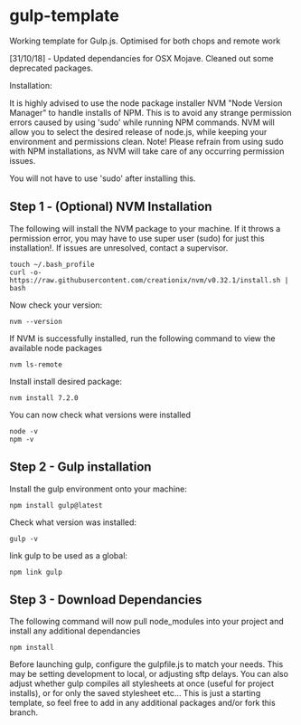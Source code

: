 # gulp-template

Working template for Gulp.js. Optimised for both chops and remote work

[31/10/18] - Updated dependancies for OSX Mojave. Cleaned out some deprecated packages.

Installation:

It is highly advised to use the node package installer NVM "Node Version Manager" to handle installs of NPM. This is to avoid any strange permission errors caused by using 'sudo' while running NPM commands. NVM will allow you to select the desired release of node.js, while keeping your environment and permissions clean. Note! Please refrain from using sudo with NPM installations, as NVM will take care of any occurring permission issues.

You will not have to use 'sudo' after installing this.

## Step 1 - (Optional) NVM Installation

The following will install the NVM package to your machine. If it throws a permission error, you may have to use super user (sudo) for just this installation!. If issues are unresolved, contact a supervisor.
````
touch ~/.bash_profile
curl -o- https://raw.githubusercontent.com/creationix/nvm/v0.32.1/install.sh | bash
````
Now check your version:
```
nvm --version
```
If NVM is successfully installed, run the following command to view the available node packages
````
nvm ls-remote
````
Install install desired package:
````
nvm install 7.2.0
````
You can now check what versions were installed
````
node -v
npm -v
````

## Step 2 - Gulp installation

Install the gulp environment onto your machine:
````
npm install gulp@latest
````
Check what version was installed:
````
gulp -v
````
link gulp to be used as a global:
````
npm link gulp
````

## Step 3 - Download Dependancies

The following command will now pull node_modules into your project and install any additional dependancies
````
npm install
````

Before launching gulp, configure the gulpfile.js to match your needs. This may be setting development to local, or adjusting sftp delays. You can also adjust whether gulp compiles all stylesheets at once (useful for project installs), or for only the saved stylesheet etc... 
This is just a starting template, so feel free to add in any additional packages and/or fork this branch.
